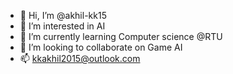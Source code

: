 - 👋 Hi, I’m @akhil-kk15
- 👀 I’m interested in AI
- 🌱 I’m currently learning Computer science @RTU 
- 💞️ I’m looking to collaborate on Game AI
- 📫 kkakhil2015@outlook.com

<!---
akhil-kk15/akhil-kk15 is a ✨ special ✨ repository because its `README.md` (this file) appears on your GitHub profile.
You can click the Preview link to take a look at your changes.
--->
